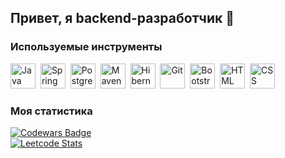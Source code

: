 ## Привет, я backend-разработчик 👋



### Используемые инструменты
<img src="https://cdn.jsdelivr.net/gh/devicons/devicon@latest/icons/java/java-original.svg" title="Java" width="40" height="40">&nbsp;
<img src="https://cdn.jsdelivr.net/gh/devicons/devicon@latest/icons/spring/spring-original.svg" title="Spring" width="40" height="40">&nbsp;
<img src="https://cdn.jsdelivr.net/gh/devicons/devicon@latest/icons/postgresql/postgresql-original.svg" title="PostgreSQL" width="40" height="40">&nbsp;
<img src="https://cdn.jsdelivr.net/gh/devicons/devicon@latest/icons/maven/maven-original.svg" title="Maven" width="40" height="40">&nbsp;
<img src="https://cdn.jsdelivr.net/gh/devicons/devicon@latest/icons/hibernate/hibernate-original.svg" title="Hibernate" width="40" height="40">&nbsp;
<img src="https://cdn.jsdelivr.net/gh/devicons/devicon@latest/icons/git/git-original.svg" title="Git" width="40" height="40"/>&nbsp;
<img src="https://cdn.jsdelivr.net/gh/devicons/devicon@latest/icons/bootstrap/bootstrap-original.svg" title="Bootstrap" width="40" height="40"/>&nbsp;
<img src="https://cdn.jsdelivr.net/gh/devicons/devicon@latest/icons/html5/html5-original.svg" title="HTML" width="40" height="40"/>&nbsp;
<img src="https://cdn.jsdelivr.net/gh/devicons/devicon@latest/icons/css3/css3-original.svg" title="CSS" width="40" height="40"/>&nbsp;

### Моя статистика
[![Codewars Badge](https://www.codewars.com/users/iamnotforza/badges/large)](https://www.codewars.com/users/iamnotforza)
</br>
[![Leetcode Stats](https://leetcard.jacoblin.cool/sirensontheway?theme=dark)](https://leetcode.com/sirensontheway)

<!--
**sirensonthewayy/sirensonthewayy** is a ✨ _special_ ✨ repository because its `README.md` (this file) appears on your GitHub profile.

Here are some ideas to get you started:

- 🔭 I’m currently working on ...
- 🌱 I’m currently learning ...
- 👯 I’m looking to collaborate on ...
- 🤔 I’m looking for help with ...
- 💬 Ask me about ...
- 📫 How to reach me: ...
- 😄 Pronouns: ...
- ⚡ Fun fact: ...
-->
